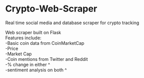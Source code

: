 # Crypto-Web-Scraper
Real time social media and database scraper for crypto tracking

Web scraper built on Flask  
Features include:  
  -Basic coin data from CoinMarketCap  
   -Price  
    -Market Cap   
  -Coin mentions from Twitter and Reddit  
   -% change in either ^  
    -sentiment analysis on both ^  
  
